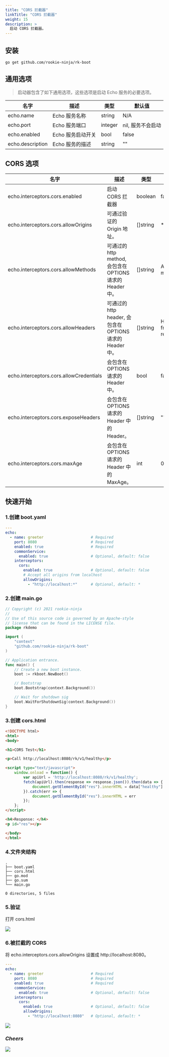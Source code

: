 ```yaml
---
title: "CORS 拦截器"
linkTitle: "CORS 拦截器"
weight: 15
description: >
  启动 CORS 拦截器。
---
```


## 安装
```shell script
go get github.com/rookie-ninja/rk-boot
```

## 通用选项
> 启动器包含了如下通用选项，这些选项是启动 Echo 服务的必要选项。

| 名字 | 描述 | 类型 | 默认值 |
| ------ | ------ | ------ | ------ |
| echo.name | Echo 服务名称 | string | N/A |
| echo.port | Echo 服务端口 | integer | nil, 服务不会启动 |
| echo.enabled | Echo 服务启动开关 | bool | false |
| echo.description | Echo 服务的描述 | string | "" |

## CORS 选项
| 名字 | 描述 | 类型 | 默认值 |
| ------ | ------ | ------ | ------ |
| echo.interceptors.cors.enabled | 启动 CORS 拦截器 | boolean | false |
| echo.interceptors.cors.allowOrigins | 可通过验证的 Origin 地址。 | []string | * |
| echo.interceptors.cors.allowMethods | 可通过的 http method, 会包含在 OPTIONS 请求的 Header 中。| []string | All http methods |
| echo.interceptors.cors.allowHeaders | 可通过的 http header, 会包含在 OPTIONS 请求的 Header 中。 | []string | Headers from request |
| echo.interceptors.cors.allowCredentials | 会包含在 OPTIONS 请求的 Header 中。 | bool | false |
| echo.interceptors.cors.exposeHeaders | 会包含在 OPTIONS 请求的 Header 中的 Header。 | []string | "" |
| echo.interceptors.cors.maxAge | 会包含在 OPTIONS 请求的 Header 中的 MaxAge。 | int | 0 |

## 快速开始
### 1.创建 boot.yaml
```yaml
---
echo:
  - name: greeter                     # Required
    port: 8080                        # Required
    enabled: true                     # Required
    commonService:
      enabled: true                   # Optional, default: false
    interceptors:
      cors:
        enabled: true                 # Optional, default: false
        # Accept all origins from localhost
        allowOrigins:
          - "http://localhost:*"      # Optional, default: *
```

### 2.创建 main.go
```go
// Copyright (c) 2021 rookie-ninja
//
// Use of this source code is governed by an Apache-style
// license that can be found in the LICENSE file.
package rkdemo

import (
	"context"
	"github.com/rookie-ninja/rk-boot"
)

// Application entrance.
func main() {
	// Create a new boot instance.
	boot := rkboot.NewBoot()

	// Bootstrap
	boot.Bootstrap(context.Background())

	// Wait for shutdown sig
	boot.WaitForShutdownSig(context.Background())
}
```

### 3.创建 cors.html
```html
<!DOCTYPE html>
<html>
<body>

<h1>CORS Test</h1>

<p>Call http://localhost:8080/rk/v1/healthy</p>

<script type="text/javascript">
    window.onload = function() {
        var apiUrl = 'http://localhost:8080/rk/v1/healthy';
        fetch(apiUrl).then(response => response.json()).then(data => {
            document.getElementById("res").innerHTML = data["healthy"]
        }).catch(err => {
            document.getElementById("res").innerHTML = err
        });
    };
</script>

<h4>Response: </h4>
<p id="res"></p>

</body>
</html>
```

### 4.文件夹结构
```shell script
.
├── boot.yaml
├── cors.html
├── go.mod
├── go.sum
└── main.go

0 directories, 5 files
```

### 5.验证
打开 cors.html

![](/bootstrapper/user-guide/echo-golang/basic/cors-success.png)

### 6.被拦截的 CORS
将 echo.interceptors.cors.allowOrigins 设置成 http://localhost:8080。

```yaml
---
echo:
  - name: greeter                     # Required
    port: 8080                        # Required
    enabled: true                     # Required
    commonService:
      enabled: true                   # Optional, default: false
    interceptors:
      cors:
        enabled: true                 # Optional, default: false
        allowOrigins:
          - "http://localhost:8080"   # Optional, default: *
```

![](/bootstrapper/user-guide/echo-golang/basic/cors-fail.png)

### _**Cheers**_
![](/bootstrapper/user-guide/cheers.png)